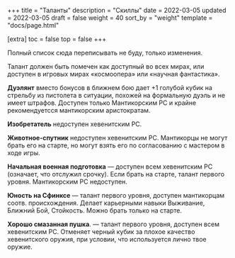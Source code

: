 +++
title = "Таланты"
description = "Скиллы"
date = 2022-03-05
updated = 2022-03-05
draft = false
weight = 40
sort_by = "weight"
template = "docs/page.html"

[extra]
toc = false
top = false
+++

Полный список сюда переписывать не буду, только изменения. 

Талант должен быть помечен как доступный во всех мирах, или доступен в  игровых мирах «космоопера» или «научная фантастика».

__Дуэлянт__ вместо бонусов в ближнем бою дает +1 голубой кубик на стрельбу из пистолета в ситуации, похожей на формальную дуэль и не имеет штрафов. Доступен только Мантикорским PC и крайне рекомендуетсся мантикорским аристократам.

__Изобретатель__ недоступен хевенитским PC.

__Животное-спутник__ недоступен хевенитским PC. Мантикорцы не могут брать его на старте, но могут взять его по согласованию с мастером в ходе игры.

__Начальная военная подготовка__ — доступен всем хевенитским PC (означает, что отслужил срочку). Если брать на старте, талант первого уровня. Мантикорским PC недоступен.

__Юность на Сфинксе__ — талант первого уровня, доступен мантикорцам соотв. происхождения. Делает карьерными навыки Выживание, Ближний Бой, Стойкость. Можно брать только на старте.

__Хорошо смазанная пушка__. — талант первого уровня, доступен всем хевенитским PC. Отменяет черный кубик за плохое качество хевенитского оружия, при условии, что используется лично твое оружие.